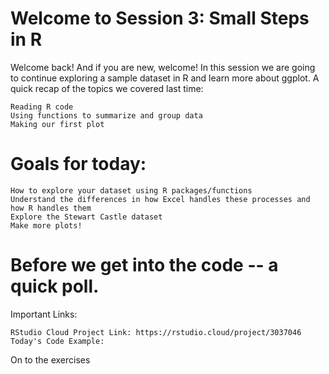 # Welcome to Session 3: Small Steps in R

Welcome back! And if you are new, welcome! In this session we are going to continue exploring a sample dataset in R and learn more about ggplot.
A quick recap of the topics we covered last time:

    Reading R code
    Using functions to summarize and group data
    Making our first plot

# Goals for today:

    How to explore your dataset using R packages/functions
    Understand the differences in how Excel handles these processes and how R handles them
    Explore the Stewart Castle dataset
    Make more plots!

# Before we get into the code -- a quick poll.

Important Links:

    RStudio Cloud Project Link: https://rstudio.cloud/project/3037046
    Today's Code Example: 

On to the exercises
